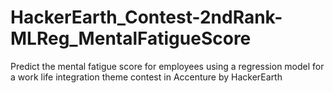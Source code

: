 # HackerEarth_Contest-2ndRank-MLReg_MentalFatigueScore
Predict the mental fatigue score for employees using a regression model for a work life integration theme contest in Accenture by HackerEarth
